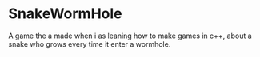 # SnakeWormHole
A game the a made when i as leaning how to make games in c++, about a snake who grows every time it enter a wormhole.
